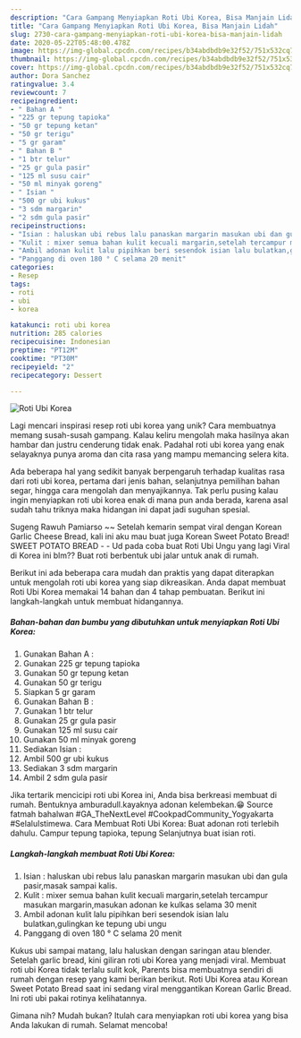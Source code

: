 ```yaml
---
description: "Cara Gampang Menyiapkan Roti Ubi Korea, Bisa Manjain Lidah"
title: "Cara Gampang Menyiapkan Roti Ubi Korea, Bisa Manjain Lidah"
slug: 2730-cara-gampang-menyiapkan-roti-ubi-korea-bisa-manjain-lidah
date: 2020-05-22T05:48:00.478Z
image: https://img-global.cpcdn.com/recipes/b34abdbdb9e32f52/751x532cq70/roti-ubi-korea-foto-resep-utama.jpg
thumbnail: https://img-global.cpcdn.com/recipes/b34abdbdb9e32f52/751x532cq70/roti-ubi-korea-foto-resep-utama.jpg
cover: https://img-global.cpcdn.com/recipes/b34abdbdb9e32f52/751x532cq70/roti-ubi-korea-foto-resep-utama.jpg
author: Dora Sanchez
ratingvalue: 3.4
reviewcount: 7
recipeingredient:
- " Bahan A "
- "225 gr tepung tapioka"
- "50 gr tepung ketan"
- "50 gr terigu"
- "5 gr garam"
- " Bahan B "
- "1 btr telur"
- "25 gr gula pasir"
- "125 ml susu cair"
- "50 ml minyak goreng"
- " Isian "
- "500 gr ubi kukus"
- "3 sdm margarin"
- "2 sdm gula pasir"
recipeinstructions:
- "Isian : haluskan ubi rebus lalu panaskan margarin masukan ubi dan gula pasir,masak sampai kalis."
- "Kulit : mixer semua bahan kulit kecuali margarin,setelah tercampur masukan margarin,masukan adonan ke kulkas selama 30 menit"
- "Ambil adonan kulit lalu pipihkan beri sesendok isian lalu bulatkan,gulingkan ke tepung ubi ungu"
- "Panggang di oven 180 ° C selama 20 menit"
categories:
- Resep
tags:
- roti
- ubi
- korea

katakunci: roti ubi korea 
nutrition: 285 calories
recipecuisine: Indonesian
preptime: "PT12M"
cooktime: "PT30M"
recipeyield: "2"
recipecategory: Dessert

---
```



![Roti Ubi Korea](https://img-global.cpcdn.com/recipes/b34abdbdb9e32f52/751x532cq70/roti-ubi-korea-foto-resep-utama.jpg)

Lagi mencari inspirasi resep roti ubi korea yang unik? Cara membuatnya memang susah-susah gampang. Kalau keliru mengolah maka hasilnya akan hambar dan justru cenderung tidak enak. Padahal roti ubi korea yang enak selayaknya punya aroma dan cita rasa yang mampu memancing selera kita.

Ada beberapa hal yang sedikit banyak berpengaruh terhadap kualitas rasa dari roti ubi korea, pertama dari jenis bahan, selanjutnya pemilihan bahan segar, hingga cara mengolah dan menyajikannya. Tak perlu pusing kalau ingin menyiapkan roti ubi korea enak di mana pun anda berada, karena asal sudah tahu triknya maka hidangan ini dapat jadi suguhan spesial.

Sugeng Rawuh Pamiarso ~~ Setelah kemarin sempat viral dengan Korean Garlic Cheese Bread, kali ini aku mau buat juga Korean Sweet Potato Bread! SWEET POTATO BREAD - - Ud pada coba buat Roti Ubi Ungu yang lagi Viral di Korea ini blm?? Buat roti berbentuk ubi jalar untuk anak di rumah.


Berikut ini ada beberapa cara mudah dan praktis yang dapat diterapkan untuk mengolah roti ubi korea yang siap dikreasikan. Anda dapat membuat Roti Ubi Korea memakai 14 bahan dan 4 tahap pembuatan. Berikut ini langkah-langkah untuk membuat hidangannya.

<!--inarticleads1-->

##### Bahan-bahan dan bumbu yang dibutuhkan untuk menyiapkan Roti Ubi Korea:

1. Gunakan  Bahan A :
1. Gunakan 225 gr tepung tapioka
1. Gunakan 50 gr tepung ketan
1. Gunakan 50 gr terigu
1. Siapkan 5 gr garam
1. Gunakan  Bahan B :
1. Gunakan 1 btr telur
1. Gunakan 25 gr gula pasir
1. Gunakan 125 ml susu cair
1. Gunakan 50 ml minyak goreng
1. Sediakan  Isian :
1. Ambil 500 gr ubi kukus
1. Sediakan 3 sdm margarin
1. Ambil 2 sdm gula pasir


Jika tertarik mencicipi roti ubi Korea ini, Anda bisa berkreasi membuat di rumah. Bentuknya amburadull.kayaknya adonan kelembekan.😁 Source fatmah bahalwan #GA_TheNextLevel #CookpadCommunity_Yogyakarta #SelaluIstimewa. Cara Membuat Roti Ubi Korea: Buat adonan roti terlebih dahulu. Campur tepung tapioka, tepung Selanjutnya buat isian roti. 

<!--inarticleads2-->

##### Langkah-langkah membuat Roti Ubi Korea:

1. Isian : haluskan ubi rebus lalu panaskan margarin masukan ubi dan gula pasir,masak sampai kalis.
1. Kulit : mixer semua bahan kulit kecuali margarin,setelah tercampur masukan margarin,masukan adonan ke kulkas selama 30 menit
1. Ambil adonan kulit lalu pipihkan beri sesendok isian lalu bulatkan,gulingkan ke tepung ubi ungu
1. Panggang di oven 180 ° C selama 20 menit


Kukus ubi sampai matang, lalu haluskan dengan saringan atau blender. Setelah garlic bread, kini giliran roti ubi Korea yang menjadi viral. Membuat roti ubi Korea tidak terlalu sulit kok, Parents bisa membuatnya sendiri di rumah dengan resep yang kami berikan berikut. Roti Ubi Korea atau Korean Sweet Potato Bread saat ini sedang viral menggantikan Korean Garlic Bread. Ini roti ubi pakai rotinya kelihatannya. 

Gimana nih? Mudah bukan? Itulah cara menyiapkan roti ubi korea yang bisa Anda lakukan di rumah. Selamat mencoba!
